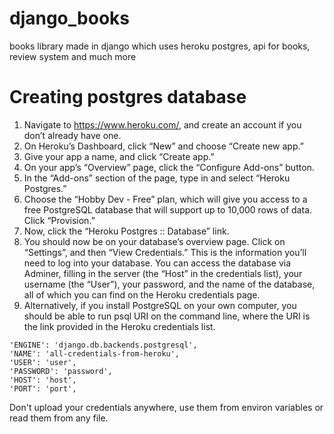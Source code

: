 # django_books
books library made in django which uses heroku postgres, api for books, review system and much more

# Creating postgres database
1. Navigate to https://www.heroku.com/, and create an account if you don’t already have one.
2. On Heroku’s Dashboard, click “New” and choose “Create new app.”
3. Give your app a name, and click “Create app.”
4. On your app’s “Overview” page, click the “Configure Add-ons” button.
5. In the “Add-ons” section of the page, type in and select “Heroku Postgres.”
6. Choose the “Hobby Dev - Free” plan, which will give you access to a free PostgreSQL database that will support up to 10,000 rows of data. Click “Provision.”
7. Now, click the “Heroku Postgres :: Database” link.
8. You should now be on your database’s overview page. Click on “Settings”, and then “View Credentials.” This is the information you’ll need to log into your database. You can access the database via Adminer, filling in the server (the “Host” in the credentials list), your username (the “User”), your password, and the name of the database, all of which you can find on the Heroku credentials page.
9. Alternatively, if you install PostgreSQL on your own computer, you should be able to run psql URI on the command line, where the URI is the link provided in the Heroku credentials list.

```
'ENGINE': 'django.db.backends.postgresql',
'NAME': 'all-credentials-from-heroku',
'USER': 'user',
'PASSWORD': 'password',
'HOST': 'host',
'PORT': 'port',
```

Don't upload your credentials anywhere, use them from environ variables or read them from any file.
